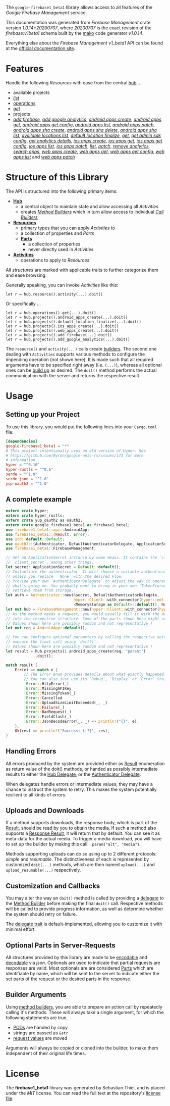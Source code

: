 <!---
DO NOT EDIT !
This file was generated automatically from 'src/mako/api/README.md.mako'
DO NOT EDIT !
-->
The `google-firebase1_beta1` library allows access to all features of the *Google Firebase Management* service.

This documentation was generated from *Firebase Management* crate version *1.0.14+20200707*, where *20200707* is the exact revision of the *firebase:v1beta1* schema built by the [mako](http://www.makotemplates.org/) code generator *v1.0.14*.

Everything else about the *Firebase Management* *v1_beta1* API can be found at the
[official documentation site](https://firebase.google.com).
# Features

Handle the following *Resources* with ease from the central [hub](https://docs.rs/google-firebase1_beta1/1.0.14+20200707/google_firebase1_beta1/FirebaseManagement) ... 

* available projects
 * [*list*](https://docs.rs/google-firebase1_beta1/1.0.14+20200707/google_firebase1_beta1/api::AvailableProjectListCall)
* [operations](https://docs.rs/google-firebase1_beta1/1.0.14+20200707/google_firebase1_beta1/api::Operation)
 * [*get*](https://docs.rs/google-firebase1_beta1/1.0.14+20200707/google_firebase1_beta1/api::OperationGetCall)
* projects
 * [*add firebase*](https://docs.rs/google-firebase1_beta1/1.0.14+20200707/google_firebase1_beta1/api::ProjectAddFirebaseCall), [*add google analytics*](https://docs.rs/google-firebase1_beta1/1.0.14+20200707/google_firebase1_beta1/api::ProjectAddGoogleAnalyticCall), [*android apps create*](https://docs.rs/google-firebase1_beta1/1.0.14+20200707/google_firebase1_beta1/api::ProjectAndroidAppCreateCall), [*android apps get*](https://docs.rs/google-firebase1_beta1/1.0.14+20200707/google_firebase1_beta1/api::ProjectAndroidAppGetCall), [*android apps get config*](https://docs.rs/google-firebase1_beta1/1.0.14+20200707/google_firebase1_beta1/api::ProjectAndroidAppGetConfigCall), [*android apps list*](https://docs.rs/google-firebase1_beta1/1.0.14+20200707/google_firebase1_beta1/api::ProjectAndroidAppListCall), [*android apps patch*](https://docs.rs/google-firebase1_beta1/1.0.14+20200707/google_firebase1_beta1/api::ProjectAndroidAppPatchCall), [*android apps sha create*](https://docs.rs/google-firebase1_beta1/1.0.14+20200707/google_firebase1_beta1/api::ProjectAndroidAppShaCreateCall), [*android apps sha delete*](https://docs.rs/google-firebase1_beta1/1.0.14+20200707/google_firebase1_beta1/api::ProjectAndroidAppShaDeleteCall), [*android apps sha list*](https://docs.rs/google-firebase1_beta1/1.0.14+20200707/google_firebase1_beta1/api::ProjectAndroidAppShaListCall), [*available locations list*](https://docs.rs/google-firebase1_beta1/1.0.14+20200707/google_firebase1_beta1/api::ProjectAvailableLocationListCall), [*default location finalize*](https://docs.rs/google-firebase1_beta1/1.0.14+20200707/google_firebase1_beta1/api::ProjectDefaultLocationFinalizeCall), [*get*](https://docs.rs/google-firebase1_beta1/1.0.14+20200707/google_firebase1_beta1/api::ProjectGetCall), [*get admin sdk config*](https://docs.rs/google-firebase1_beta1/1.0.14+20200707/google_firebase1_beta1/api::ProjectGetAdminSdkConfigCall), [*get analytics details*](https://docs.rs/google-firebase1_beta1/1.0.14+20200707/google_firebase1_beta1/api::ProjectGetAnalyticsDetailCall), [*ios apps create*](https://docs.rs/google-firebase1_beta1/1.0.14+20200707/google_firebase1_beta1/api::ProjectIosAppCreateCall), [*ios apps get*](https://docs.rs/google-firebase1_beta1/1.0.14+20200707/google_firebase1_beta1/api::ProjectIosAppGetCall), [*ios apps get config*](https://docs.rs/google-firebase1_beta1/1.0.14+20200707/google_firebase1_beta1/api::ProjectIosAppGetConfigCall), [*ios apps list*](https://docs.rs/google-firebase1_beta1/1.0.14+20200707/google_firebase1_beta1/api::ProjectIosAppListCall), [*ios apps patch*](https://docs.rs/google-firebase1_beta1/1.0.14+20200707/google_firebase1_beta1/api::ProjectIosAppPatchCall), [*list*](https://docs.rs/google-firebase1_beta1/1.0.14+20200707/google_firebase1_beta1/api::ProjectListCall), [*patch*](https://docs.rs/google-firebase1_beta1/1.0.14+20200707/google_firebase1_beta1/api::ProjectPatchCall), [*remove analytics*](https://docs.rs/google-firebase1_beta1/1.0.14+20200707/google_firebase1_beta1/api::ProjectRemoveAnalyticCall), [*search apps*](https://docs.rs/google-firebase1_beta1/1.0.14+20200707/google_firebase1_beta1/api::ProjectSearchAppCall), [*web apps create*](https://docs.rs/google-firebase1_beta1/1.0.14+20200707/google_firebase1_beta1/api::ProjectWebAppCreateCall), [*web apps get*](https://docs.rs/google-firebase1_beta1/1.0.14+20200707/google_firebase1_beta1/api::ProjectWebAppGetCall), [*web apps get config*](https://docs.rs/google-firebase1_beta1/1.0.14+20200707/google_firebase1_beta1/api::ProjectWebAppGetConfigCall), [*web apps list*](https://docs.rs/google-firebase1_beta1/1.0.14+20200707/google_firebase1_beta1/api::ProjectWebAppListCall) and [*web apps patch*](https://docs.rs/google-firebase1_beta1/1.0.14+20200707/google_firebase1_beta1/api::ProjectWebAppPatchCall)




# Structure of this Library

The API is structured into the following primary items:

* **[Hub](https://docs.rs/google-firebase1_beta1/1.0.14+20200707/google_firebase1_beta1/FirebaseManagement)**
    * a central object to maintain state and allow accessing all *Activities*
    * creates [*Method Builders*](https://docs.rs/google-firebase1_beta1/1.0.14+20200707/google_firebase1_beta1/client::MethodsBuilder) which in turn
      allow access to individual [*Call Builders*](https://docs.rs/google-firebase1_beta1/1.0.14+20200707/google_firebase1_beta1/client::CallBuilder)
* **[Resources](https://docs.rs/google-firebase1_beta1/1.0.14+20200707/google_firebase1_beta1/client::Resource)**
    * primary types that you can apply *Activities* to
    * a collection of properties and *Parts*
    * **[Parts](https://docs.rs/google-firebase1_beta1/1.0.14+20200707/google_firebase1_beta1/client::Part)**
        * a collection of properties
        * never directly used in *Activities*
* **[Activities](https://docs.rs/google-firebase1_beta1/1.0.14+20200707/google_firebase1_beta1/client::CallBuilder)**
    * operations to apply to *Resources*

All *structures* are marked with applicable traits to further categorize them and ease browsing.

Generally speaking, you can invoke *Activities* like this:

```Rust,ignore
let r = hub.resource().activity(...).doit()
```

Or specifically ...

```ignore
let r = hub.operations().get(...).doit()
let r = hub.projects().android_apps_create(...).doit()
let r = hub.projects().default_location_finalize(...).doit()
let r = hub.projects().ios_apps_create(...).doit()
let r = hub.projects().web_apps_create(...).doit()
let r = hub.projects().add_firebase(...).doit()
let r = hub.projects().add_google_analytics(...).doit()
```

The `resource()` and `activity(...)` calls create [builders][builder-pattern]. The second one dealing with `Activities` 
supports various methods to configure the impending operation (not shown here). It is made such that all required arguments have to be 
specified right away (i.e. `(...)`), whereas all optional ones can be [build up][builder-pattern] as desired.
The `doit()` method performs the actual communication with the server and returns the respective result.

# Usage

## Setting up your Project

To use this library, you would put the following lines into your `Cargo.toml` file:

```toml
[dependencies]
google-firebase1_beta1 = "*"
# This project intentionally uses an old version of Hyper. See
# https://github.com/Byron/google-apis-rs/issues/173 for more
# information.
hyper = "^0.10"
hyper-rustls = "^0.6"
serde = "^1.0"
serde_json = "^1.0"
yup-oauth2 = "^1.0"
```

## A complete example

```Rust
extern crate hyper;
extern crate hyper_rustls;
extern crate yup_oauth2 as oauth2;
extern crate google_firebase1_beta1 as firebase1_beta1;
use firebase1_beta1::api::AndroidApp;
use firebase1_beta1::{Result, Error};
use std::default::Default;
use oauth2::{Authenticator, DefaultAuthenticatorDelegate, ApplicationSecret, MemoryStorage};
use firebase1_beta1::FirebaseManagement;

// Get an ApplicationSecret instance by some means. It contains the `client_id` and 
// `client_secret`, among other things.
let secret: ApplicationSecret = Default::default();
// Instantiate the authenticator. It will choose a suitable authentication flow for you, 
// unless you replace  `None` with the desired Flow.
// Provide your own `AuthenticatorDelegate` to adjust the way it operates and get feedback about 
// what's going on. You probably want to bring in your own `TokenStorage` to persist tokens and
// retrieve them from storage.
let auth = Authenticator::new(&secret, DefaultAuthenticatorDelegate,
                              hyper::Client::with_connector(hyper::net::HttpsConnector::new(hyper_rustls::TlsClient::new())),
                              <MemoryStorage as Default>::default(), None);
let mut hub = FirebaseManagement::new(hyper::Client::with_connector(hyper::net::HttpsConnector::new(hyper_rustls::TlsClient::new())), auth);
// As the method needs a request, you would usually fill it with the desired information
// into the respective structure. Some of the parts shown here might not be applicable !
// Values shown here are possibly random and not representative !
let mut req = AndroidApp::default();

// You can configure optional parameters by calling the respective setters at will, and
// execute the final call using `doit()`.
// Values shown here are possibly random and not representative !
let result = hub.projects().android_apps_create(req, "parent")
             .doit();

match result {
    Err(e) => match e {
        // The Error enum provides details about what exactly happened.
        // You can also just use its `Debug`, `Display` or `Error` traits
         Error::HttpError(_)
        |Error::MissingAPIKey
        |Error::MissingToken(_)
        |Error::Cancelled
        |Error::UploadSizeLimitExceeded(_, _)
        |Error::Failure(_)
        |Error::BadRequest(_)
        |Error::FieldClash(_)
        |Error::JsonDecodeError(_, _) => println!("{}", e),
    },
    Ok(res) => println!("Success: {:?}", res),
}

```
## Handling Errors

All errors produced by the system are provided either as [Result](https://docs.rs/google-firebase1_beta1/1.0.14+20200707/google_firebase1_beta1/client::Result) enumeration as return value of
the doit() methods, or handed as possibly intermediate results to either the 
[Hub Delegate](https://docs.rs/google-firebase1_beta1/1.0.14+20200707/google_firebase1_beta1/client::Delegate), or the [Authenticator Delegate](https://docs.rs/yup-oauth2/*/yup_oauth2/trait.AuthenticatorDelegate.html).

When delegates handle errors or intermediate values, they may have a chance to instruct the system to retry. This 
makes the system potentially resilient to all kinds of errors.

## Uploads and Downloads
If a method supports downloads, the response body, which is part of the [Result](https://docs.rs/google-firebase1_beta1/1.0.14+20200707/google_firebase1_beta1/client::Result), should be
read by you to obtain the media.
If such a method also supports a [Response Result](https://docs.rs/google-firebase1_beta1/1.0.14+20200707/google_firebase1_beta1/client::ResponseResult), it will return that by default.
You can see it as meta-data for the actual media. To trigger a media download, you will have to set up the builder by making
this call: `.param("alt", "media")`.

Methods supporting uploads can do so using up to 2 different protocols: 
*simple* and *resumable*. The distinctiveness of each is represented by customized 
`doit(...)` methods, which are then named `upload(...)` and `upload_resumable(...)` respectively.

## Customization and Callbacks

You may alter the way an `doit()` method is called by providing a [delegate](https://docs.rs/google-firebase1_beta1/1.0.14+20200707/google_firebase1_beta1/client::Delegate) to the 
[Method Builder](https://docs.rs/google-firebase1_beta1/1.0.14+20200707/google_firebase1_beta1/client::CallBuilder) before making the final `doit()` call. 
Respective methods will be called to provide progress information, as well as determine whether the system should 
retry on failure.

The [delegate trait](https://docs.rs/google-firebase1_beta1/1.0.14+20200707/google_firebase1_beta1/client::Delegate) is default-implemented, allowing you to customize it with minimal effort.

## Optional Parts in Server-Requests

All structures provided by this library are made to be [encodable](https://docs.rs/google-firebase1_beta1/1.0.14+20200707/google_firebase1_beta1/client::RequestValue) and 
[decodable](https://docs.rs/google-firebase1_beta1/1.0.14+20200707/google_firebase1_beta1/client::ResponseResult) via *json*. Optionals are used to indicate that partial requests are responses 
are valid.
Most optionals are are considered [Parts](https://docs.rs/google-firebase1_beta1/1.0.14+20200707/google_firebase1_beta1/client::Part) which are identifiable by name, which will be sent to 
the server to indicate either the set parts of the request or the desired parts in the response.

## Builder Arguments

Using [method builders](https://docs.rs/google-firebase1_beta1/1.0.14+20200707/google_firebase1_beta1/client::CallBuilder), you are able to prepare an action call by repeatedly calling it's methods.
These will always take a single argument, for which the following statements are true.

* [PODs][wiki-pod] are handed by copy
* strings are passed as `&str`
* [request values](https://docs.rs/google-firebase1_beta1/1.0.14+20200707/google_firebase1_beta1/client::RequestValue) are moved

Arguments will always be copied or cloned into the builder, to make them independent of their original life times.

[wiki-pod]: http://en.wikipedia.org/wiki/Plain_old_data_structure
[builder-pattern]: http://en.wikipedia.org/wiki/Builder_pattern
[google-go-api]: https://github.com/google/google-api-go-client

# License
The **firebase1_beta1** library was generated by Sebastian Thiel, and is placed 
under the *MIT* license.
You can read the full text at the repository's [license file][repo-license].

[repo-license]: https://github.com/Byron/google-apis-rsblob/master/LICENSE.md
